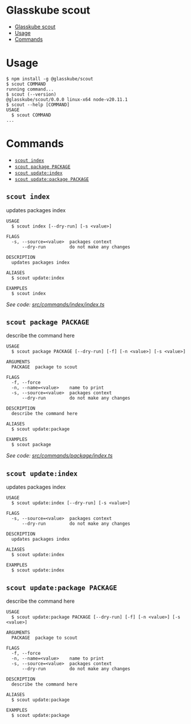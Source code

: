 # Glasskube scout


<!-- toc -->
* [Glasskube scout](#glasskube-scout)
* [Usage](#usage)
* [Commands](#commands)
<!-- tocstop -->
# Usage
<!-- usage -->
```sh-session
$ npm install -g @glasskube/scout
$ scout COMMAND
running command...
$ scout (--version)
@glasskube/scout/0.0.0 linux-x64 node-v20.11.1
$ scout --help [COMMAND]
USAGE
  $ scout COMMAND
...
```
<!-- usagestop -->
# Commands
<!-- commands -->
* [`scout index`](#scout-index)
* [`scout package PACKAGE`](#scout-package-package)
* [`scout update:index`](#scout-updateindex)
* [`scout update:package PACKAGE`](#scout-updatepackage-package)

## `scout index`

updates packages index

```
USAGE
  $ scout index [--dry-run] [-s <value>]

FLAGS
  -s, --source=<value>  packages context
      --dry-run         do not make any changes

DESCRIPTION
  updates packages index

ALIASES
  $ scout update:index

EXAMPLES
  $ scout index
```

_See code: [src/commands/index/index.ts](https://github.com/glasskube/scout/blob/v0.0.0/src/commands/index/index.ts)_

## `scout package PACKAGE`

describe the command here

```
USAGE
  $ scout package PACKAGE [--dry-run] [-f] [-n <value>] [-s <value>]

ARGUMENTS
  PACKAGE  package to scout

FLAGS
  -f, --force
  -n, --name=<value>    name to print
  -s, --source=<value>  packages context
      --dry-run         do not make any changes

DESCRIPTION
  describe the command here

ALIASES
  $ scout update:package

EXAMPLES
  $ scout package
```

_See code: [src/commands/package/index.ts](https://github.com/glasskube/scout/blob/v0.0.0/src/commands/package/index.ts)_

## `scout update:index`

updates packages index

```
USAGE
  $ scout update:index [--dry-run] [-s <value>]

FLAGS
  -s, --source=<value>  packages context
      --dry-run         do not make any changes

DESCRIPTION
  updates packages index

ALIASES
  $ scout update:index

EXAMPLES
  $ scout update:index
```

## `scout update:package PACKAGE`

describe the command here

```
USAGE
  $ scout update:package PACKAGE [--dry-run] [-f] [-n <value>] [-s <value>]

ARGUMENTS
  PACKAGE  package to scout

FLAGS
  -f, --force
  -n, --name=<value>    name to print
  -s, --source=<value>  packages context
      --dry-run         do not make any changes

DESCRIPTION
  describe the command here

ALIASES
  $ scout update:package

EXAMPLES
  $ scout update:package
```
<!-- commandsstop -->
